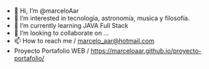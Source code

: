- 👋 Hi, I’m @marceloAar
- 👀 I’m interested in tecnologia, astronomía,  musica y filosofía. 
- 🌱 I’m currently learning JAVA Full Stack
- 💞️ I’m looking to collaborate on ...
- 📫 How to reach me / marcelo_aar@hotmail.com
- Proyecto Portafolio WEB / https://marceloaar.github.io/proyecto-portafolio/

<!---
marceloAar/marceloAar is a ✨ special ✨ repository because its `README.md` (this file) appears on your GitHub profile.
You can click the Preview link to take a look at your changes.
--->
